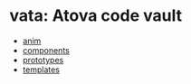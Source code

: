 # vata: Atova code vault

- [anim](./anim) 
- [components](./components)
- [prototypes](./prototype)
- [templates](./templates) 
